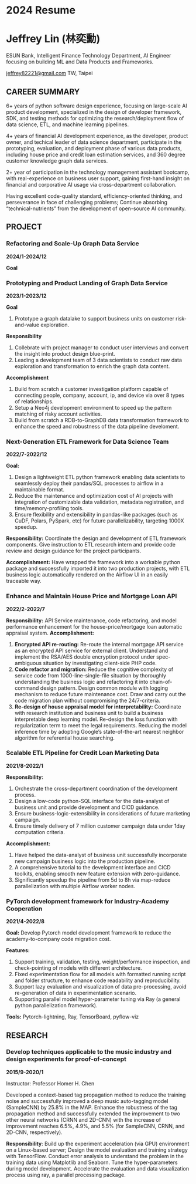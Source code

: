 # 2024 Resume

# Jeffrey Lin (林奕勳)

ESUN Bank, Intelligent Finance Technology Department, AI Engineer focusing on building ML and Data Products and Frameworks.

jeffrey82221@gmail.com TW, Taipei

## CAREER SUMMARY

6+ years of python software design experience, focusing on large-scale AI product development, specialized in the design of developer framework, SDK, and testing methods for optimizing the research/deployment flow of data science, ETL, and machine learning pipelines.

4+ years of financial AI development experience, as the developer, product owner, and techical leader of data science department, participate in the prototyping, evaluation, and deployment phase of various data products, including house price and credit loan estimation services, and 360 degree customer knowledge graph data services.

2+ year of participation in the technology management assistant bootcamp, with real-experience on business user support, gaining first-hand insight on financial and corporative AI usage via cross-department collaboration.

Having excellent code-quality standard, efficiency-oriented thinking, and perseverance in face of challenging problems; Continue absorbing “technical-nutrients” from the development of open-source AI community.

## PROJECT

### Refactoring and Scale-Up Graph Data Service
**2024/1-2024/12**

**Goal**

### Prototyping and Product Landing of Graph Data Service
**2023/1-2023/12**

**Goal**
1. Prototype a graph datalake to support business units on customer risk-and-value exploration. 

**Responsibility**
1. Collebrate with project manager to conduct user interviews and convert the insight into product design blue-print.
2. Leading a development team of 3 data scientists to conduct raw data exploration and transformation to enrich the graph data content.

**Accomplishment**
1. Build from scratch a customer investigation platform capable of connecting people, company, account, ip, and device via over 8 types of relationships. 
2. Setup a Neo4j development environment to speed up the pattern matching of risky account activities.
3. Build from scratch a RDB-to-GraphDB data transformation framework to enhance the speed and robustness of the data pipeline develoment.

### Next-Generation ETL Framework for Data Science Team

**2022/7-2022/12**

**Goal:**
1. Design a lightweight ETL python framework enabling data scientists to seamlessly deploy their pandas/SQL processes to airflow in a maintainable format.
2. Reduce the maintenance and optimization cost of AI projects with integration of customizable data validation, metadata registration, and time/memory-profiling tools.
3. Ensure flexibility and extensibility in pandas-like packages (such as CuDF, Polars, PySpark, etc) for future parallelizability, targeting 1000X speedup.

**Responsibility:** Coordinate the design and development of ETL framework components. Give instruction to ETL research intern and provide code review and design guidance for the project participants.

**Accomplishment:** Have wrapped the framework into a workable python package and successfully imported it into two production projects, with ETL business logic automatically rendered on the Airflow UI in an easily traceable way.


### Enhance and Maintain House Price and Mortgage Loan API
**2022/2-2022/7**

**Responsibility:**
API Service maintenance, code refactoring, and model performance enhancement for the house-price/mortgage loan automatic appraisal system.
**Accomplishment:**
1. **Encrypted API re-routing:** Re-route the internal mortgage API service as an encrypted API service for external client. Understand and implement the RSA/AES double encryption protocol under spec-ambiguous situation by investigating client-side PHP code.
2. **Code refactor and migration:** Reduce the cognitive complexity of service code from 1000-line-single-file situation by thoroughly understanding the business logic and refactoring it into chain-of-command design pattern. Design common module with logging mechanism to reduce future maintenance cost. Draw and carry out the code migration plan without compromising the 24/7-criteria.
3. **Re-design of house appraisal model for interpretability:** Coordinate with research institution and business unit to build a business interpretable deep learning model. Re-design the loss function with regularization term to meet the legal requirements. Reducing the model inference time by adopting Google’s state-of-the-art nearest neighbor algorithm for referential house searching.

### Scalable ETL Pipeline for Credit Loan Marketing Data
**2021/8-2022/1**

**Responsibility:**
1. Orchestrate the cross-department coordination of the development process.
2. Design a low-code python-SQL interface for the data-analyst of business unit and provide development and CICD guidance.
3. Ensure business-logic-extensibility in considerations of future marketing campaign.
4. Ensure timely delivery of 7 million customer campaign data under 1day computation criteria.

**Accomplishment:**
1. Have helped the data-analyst of business unit successfully incorporate new campaign business logic into the production pipeline.
2. A comprehensive tutorial to the development interface and CICD toolkits, enabling smooth new feature extension with zero-guidance.
3. Significantly speedup the pipeline from 5d to 8h via map-reduce parallelization with multiple Airflow worker nodes.

### PyTorch development framework for Industry-Academy Cooperation
**2021/4-2022/8**

**Goal:** Develop Pytorch model development framework to reduce the academy-to-company code migration cost.

**Features:**
1. Support training, validation, testing, weight/performance inspection, and check-pointing of models with different architecture.
2. Fixed experimentation flow for all models with formatted running script and folder structure, to enhance code readability and reproducibility.
3. Support lazy evaluation and visualization of data pre-processing, avoid re-generation of data in experimentation scenario.
4. Supporting parallel model hyper-parameter tuning via Ray (a general python parallelization framework).

**Tools:** Pytorch-lightning, Ray, TensorBoard, pyflow-viz

## RESEARCH
### Develop techniques applicable to the music industry and design experiments for proof-of-concept
**2015/9-2020/1**

Instructor: Professor Homer H. Chen

Developed a context-based tag propagation method to reduce the training noise and successfully improved a deep
music auto-tagging model (SampleCNN) by 25.8% in the MAP.
Enhance the robustness of the tag propagation method and successfully extended the improvement to two other
neural networks (CRNN and 2D-CNN) with the increase of improvement reaches 6.5%, 4.9%, and 5.5% (for
SampleCNN, CRNN, and 2D-CNN, respectively).

**Responsibility**: Build up the experiment acceleration (via GPU) environment on a Linux-based server; Design the
model evaluation and training strategy with TensorFlow.
Conduct error analysis to understand the problem in the training data using Matplotlib and Seaborn. Tune the
hyper-parameters during model development. Accelerate the evaluation and data visualization process using ray, a
parallel processing package.

